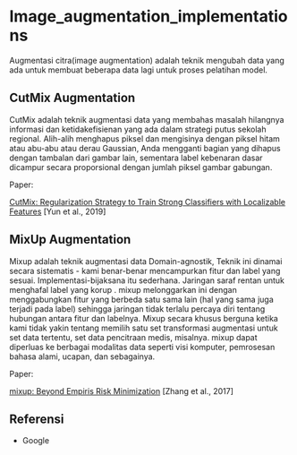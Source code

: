 # Image_augmentation_implementations
Augmentasi citra(image augmentation) adalah teknik mengubah data yang ada untuk membuat beberapa data lagi untuk proses pelatihan model.

## CutMix Augmentation
CutMix adalah teknik augmentasi data yang membahas masalah hilangnya informasi dan ketidakefisienan yang ada dalam strategi putus sekolah regional. Alih-alih menghapus piksel dan mengisinya dengan piksel hitam atau abu-abu atau derau Gaussian, Anda mengganti bagian yang dihapus dengan tambalan dari gambar lain, sementara label kebenaran dasar dicampur secara proporsional dengan jumlah piksel gambar gabungan.

Paper: <p><a href="https://arxiv.org/pdf/1905.04899"> CutMix: Regularization Strategy to Train Strong Classifiers with Localizable Features</a> [Yun et al., 2019]</p>

## MixUp Augmentation
Mixup adalah teknik augmentasi data Domain-agnostik, Teknik ini dinamai secara sistematis - kami benar-benar mencampurkan fitur dan label yang sesuai. Implementasi-bijaksana itu sederhana. Jaringan saraf rentan untuk menghafal label yang korup . mixup melonggarkan ini dengan menggabungkan fitur yang berbeda satu sama lain (hal yang sama juga terjadi pada label) sehingga jaringan tidak terlalu percaya diri tentang hubungan antara fitur dan labelnya.
Mixup secara khusus berguna ketika kami tidak yakin tentang memilih satu set transformasi augmentasi untuk set data tertentu, set data pencitraan medis, misalnya. mixup dapat diperluas ke berbagai modalitas data seperti visi komputer, pemrosesan bahasa alami, ucapan, dan sebagainya.

Paper: <p><a href="https://arxiv.org/pdf/1905.04899"> mixup: Beyond Empiris Risk Minimization</a> [Zhang et al., 2017]</p>

## Referensi
- Google
